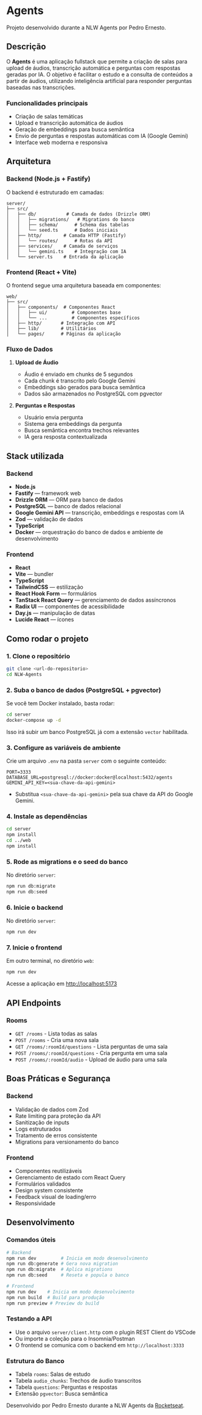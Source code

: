 # Agents

Projeto desenvolvido durante a NLW Agents por Pedro Ernesto.

## Descrição
O **Agents** é uma aplicação fullstack que permite a criação de salas para upload de áudios, transcrição automática e perguntas com respostas geradas por IA. O objetivo é facilitar o estudo e a consulta de conteúdos a partir de áudios, utilizando inteligência artificial para responder perguntas baseadas nas transcrições.

### Funcionalidades principais
- Criação de salas temáticas
- Upload e transcrição automática de áudios
- Geração de embeddings para busca semântica
- Envio de perguntas e respostas automáticas com IA (Google Gemini)
- Interface web moderna e responsiva

## Arquitetura

### Backend (Node.js + Fastify)
O backend é estruturado em camadas:

```
server/
├── src/
│   ├── db/           # Camada de dados (Drizzle ORM)
│   │   ├── migrations/   # Migrations do banco
│   │   ├── schema/      # Schema das tabelas
│   │   └── seed.ts      # Dados iniciais
│   ├── http/        # Camada HTTP (Fastify)
│   │   └── routes/      # Rotas da API
│   ├── services/    # Camada de serviços
│   │   └── gemini.ts    # Integração com IA
│   └── server.ts    # Entrada da aplicação
```

### Frontend (React + Vite)
O frontend segue uma arquitetura baseada em componentes:

```
web/
├── src/
│   ├── components/  # Componentes React
│   │   ├── ui/         # Componentes base
│   │   └── ...         # Componentes específicos
│   ├── http/       # Integração com API
│   ├── lib/        # Utilitários
│   └── pages/      # Páginas da aplicação
```

### Fluxo de Dados
1. **Upload de Áudio**
   - Áudio é enviado em chunks de 5 segundos
   - Cada chunk é transcrito pelo Google Gemini
   - Embeddings são gerados para busca semântica
   - Dados são armazenados no PostgreSQL com pgvector

2. **Perguntas e Respostas**
   - Usuário envia pergunta
   - Sistema gera embeddings da pergunta
   - Busca semântica encontra trechos relevantes
   - IA gera resposta contextualizada

## Stack utilizada

### Backend
- **Node.js**
- **Fastify** — framework web
- **Drizzle ORM** — ORM para banco de dados
- **PostgreSQL** — banco de dados relacional
- **Google Gemini API** — transcrição, embeddings e respostas com IA
- **Zod** — validação de dados
- **TypeScript**
- **Docker** — orquestração do banco de dados e ambiente de desenvolvimento

### Frontend
- **React**
- **Vite** — bundler
- **TypeScript**
- **TailwindCSS** — estilização
- **React Hook Form** — formulários
- **TanStack React Query** — gerenciamento de dados assíncronos
- **Radix UI** — componentes de acessibilidade
- **Day.js** — manipulação de datas
- **Lucide React** — ícones

## Como rodar o projeto

### 1. Clone o repositório

```bash
git clone <url-do-repositorio>
cd NLW-Agents
```

### 2. Suba o banco de dados (PostgreSQL + pgvector)

Se você tem Docker instalado, basta rodar:

```bash
cd server
docker-compose up -d
```

Isso irá subir um banco PostgreSQL já com a extensão `vector` habilitada.

### 3. Configure as variáveis de ambiente

Crie um arquivo `.env` na pasta `server` com o seguinte conteúdo:

```env
PORT=3333
DATABASE_URL=postgresql://docker:docker@localhost:5432/agents
GEMINI_API_KEY=<sua-chave-da-api-gemini>
```

- Substitua `<sua-chave-da-api-gemini>` pela sua chave da API do Google Gemini.

### 4. Instale as dependências

```bash
cd server
npm install
cd ../web
npm install
```

### 5. Rode as migrations e o seed do banco

No diretório `server`:

```bash
npm run db:migrate
npm run db:seed
```

### 6. Inicie o backend

No diretório `server`:

```bash
npm run dev
```

### 7. Inicie o frontend

Em outro terminal, no diretório `web`:

```bash
npm run dev
```

Acesse a aplicação em [http://localhost:5173](http://localhost:5173)

## API Endpoints

### Rooms
- `GET /rooms` - Lista todas as salas
- `POST /rooms` - Cria uma nova sala
- `GET /rooms/:roomId/questions` - Lista perguntas de uma sala
- `POST /rooms/:roomId/questions` - Cria pergunta em uma sala
- `POST /rooms/:roomId/audio` - Upload de áudio para uma sala

## Boas Práticas e Segurança

### Backend
- Validação de dados com Zod
- Rate limiting para proteção da API
- Sanitização de inputs
- Logs estruturados
- Tratamento de erros consistente
- Migrations para versionamento do banco

### Frontend
- Componentes reutilizáveis
- Gerenciamento de estado com React Query
- Formulários validados
- Design system consistente
- Feedback visual de loading/erro
- Responsividade

## Desenvolvimento

### Comandos úteis

```bash
# Backend
npm run dev         # Inicia em modo desenvolvimento
npm run db:generate # Gera nova migration
npm run db:migrate  # Aplica migrations
npm run db:seed     # Reseta e popula o banco

# Frontend
npm run dev    # Inicia em modo desenvolvimento
npm run build  # Build para produção
npm run preview # Preview do build
```

### Testando a API
- Use o arquivo `server/client.http` com o plugin REST Client do VSCode
- Ou importe a coleção para o Insomnia/Postman
- O frontend se comunica com o backend em `http://localhost:3333`

### Estrutura do Banco
- Tabela `rooms`: Salas de estudo
- Tabela `audio_chunks`: Trechos de áudio transcritos
- Tabela `questions`: Perguntas e respostas
- Extensão `pgvector`: Busca semântica


Desenvolvido por Pedro Ernesto durante a NLW Agents da [Rocketseat](https://app.rocketseat.com.br/). 